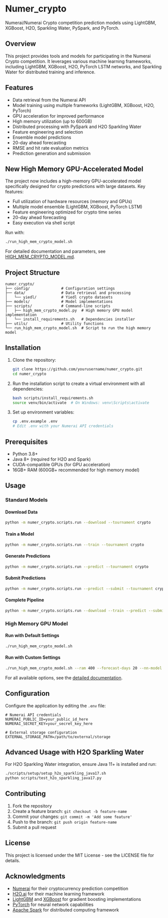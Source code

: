 # Numer_crypto

Numerai/Numerai Crypto competition prediction models using LightGBM, XGBoost, H2O, Sparkling Water, PySpark, and PyTorch.

## Overview

This project provides tools and models for participating in the Numerai Crypto competition. It leverages various machine learning frameworks, including LightGBM, XGBoost, H2O, PyTorch LSTM networks, and Sparkling Water for distributed training and inference.

## Features

- Data retrieval from the Numerai API
- Model training using multiple frameworks (LightGBM, XGBoost, H2O, PyTorch)
- GPU acceleration for improved performance
- High memory utilization (up to 600GB)
- Distributed processing with PySpark and H2O Sparkling Water
- Feature engineering and selection
- Ensemble model predictions
- 20-day ahead forecasting
- RMSE and hit rate evaluation metrics
- Prediction generation and submission

## New High Memory GPU-Accelerated Model

The project now includes a high-memory GPU-accelerated model specifically designed for crypto predictions with large datasets. Key features:

- Full utilization of hardware resources (memory and GPUs)
- Multiple model ensemble (LightGBM, XGBoost, PyTorch LSTM)
- Feature engineering optimized for crypto time series
- 20-day ahead forecasting
- Easy execution via shell script

Run with:
```bash
./run_high_mem_crypto_model.sh
```

For detailed documentation and parameters, see [HIGH_MEM_CRYPTO_MODEL.md](HIGH_MEM_CRYPTO_MODEL.md).

## Project Structure

```
numer_crypto/
├── config/              # Configuration settings
├── data/                # Data retrieval and processing
│   └── yiedl/           # Yiedl crypto datasets
├── models/              # Model implementations
├── scripts/             # Command-line scripts
│   ├── high_mem_crypto_model.py  # High memory GPU model implementation
│   └── install_requirements.sh   # Dependencies installer
├── utils/               # Utility functions
└── run_high_mem_crypto_model.sh  # Script to run the high memory model
```

## Installation

1. Clone the repository:
   ```bash
   git clone https://github.com/yourusername/numer_crypto.git
   cd numer_crypto
   ```

2. Run the installation script to create a virtual environment with all dependencies:
   ```bash
   bash scripts/install_requirements.sh
   source venv/bin/activate  # On Windows: venv\Scripts\activate
   ```

3. Set up environment variables:
   ```bash
   cp .env.example .env
   # Edit .env with your Numerai API credentials
   ```

## Prerequisites

- Python 3.8+
- Java 8+ (required for H2O and Spark)
- CUDA-compatible GPUs (for GPU acceleration)
- 16GB+ RAM (600GB+ recommended for high memory model)

## Usage

### Standard Models

#### Download Data

```bash
python -m numer_crypto.scripts.run --download --tournament crypto
```

#### Train a Model

```bash
python -m numer_crypto.scripts.run --train --tournament crypto
```

#### Generate Predictions

```bash
python -m numer_crypto.scripts.run --predict --tournament crypto
```

#### Submit Predictions

```bash
python -m numer_crypto.scripts.run --predict --submit --tournament crypto
```

#### Complete Pipeline

```bash
python -m numer_crypto.scripts.run --download --train --predict --submit --tournament crypto
```

### High Memory GPU Model

#### Run with Default Settings

```bash
./run_high_mem_crypto_model.sh
```

#### Run with Custom Settings

```bash
./run_high_mem_crypto_model.sh --ram 400 --forecast-days 20 --nn-model --evaluate
```

For all available options, see the [detailed documentation](HIGH_MEM_CRYPTO_MODEL.md).

## Configuration

Configure the application by editing the `.env` file:

```
# Numerai API credentials
NUMERAI_PUBLIC_ID=your_public_id_here
NUMERAI_SECRET_KEY=your_secret_key_here

# External storage configuration
EXTERNAL_STORAGE_PATH=/path/to/external/storage
```

## Advanced Usage with H2O Sparkling Water

For H2O Sparkling Water integration, ensure Java 11+ is installed and run:

```bash
./scripts/setup/setup_h2o_sparkling_java17.sh
python scripts/test_h2o_sparkling_java17.py
```

## Contributing

1. Fork the repository
2. Create a feature branch: `git checkout -b feature-name`
3. Commit your changes: `git commit -m 'Add some feature'`
4. Push to the branch: `git push origin feature-name`
5. Submit a pull request

## License

This project is licensed under the MIT License - see the LICENSE file for details.

## Acknowledgments

- [Numerai](https://numer.ai/) for their cryptocurrency prediction competition
- [H2O.ai](https://www.h2o.ai/) for their machine learning framework
- [LightGBM](https://lightgbm.readthedocs.io/) and [XGBoost](https://xgboost.readthedocs.io/) for gradient boosting implementations
- [PyTorch](https://pytorch.org/) for neural network capabilities
- [Apache Spark](https://spark.apache.org/) for distributed computing framework